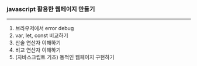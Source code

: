 ### javascript 활용한 웹페이지 만들기
---

1. 브라우저에서 error debug
2. var, let, const 비교하기
3. 산술 연산자 이해하기
4. 비교 연산자 이해하기
5. (자바스크립트 기초) 동적인 웹페이지 구현하기
